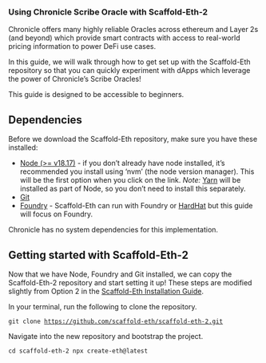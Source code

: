 ### Using Chronicle Scribe Oracle with Scaffold-Eth-2

Chronicle offers many highly reliable Oracles across ethereum and Layer 2s (and beyond) which provide smart contracts with access to real-world pricing information to power DeFi use cases.

In this guide, we will walk through how to get set up with the Scaffold-Eth repository so that you can quickly experiment with dApps which leverage the power of Chronicle’s Scribe Oracles!

This guide is designed to be accessible to beginners.

## <summary>Dependencies</summary>

Before we download the Scaffold-Eth repository, make sure you have these installed:

- [Node (>= v18.17)](https://nodejs.org/en/download/) - if you don’t already have node installed, it’s recommended you install using ‘nvm’ (the node version manager). This will be the first option when you click on the link. *Note:* [Yarn](https://yarnpkg.com/getting-started/install) will be installed as part of Node, so you don’t need to install this separately.
- [Git](https://git-scm.com/downloads)
- [Foundry](https://book.getfoundry.sh/getting-started/installation) - Scaffold-Eth can run with Foundry or [HardHat](https://hardhat.org/hardhat-runner/docs/getting-started) but this guide will focus on Foundry.

Chronicle has no system dependencies for this implementation.

## <summary>Getting started with Scaffold-Eth-2</summary>

Now that we have Node, Foundry and Git installed, we can copy the Scaffold-Eth-2 repository and start setting it up! These steps are modified slightly from Option 2 in the [Scaffold-Eth Installation Guide](https://docs.scaffoldeth.io/quick-start/installation).

In your terminal, run the following to clone the repository.

<code>git clone https://github.com/scaffold-eth/scaffold-eth-2.git</code>

Navigate into the new repository and bootstrap the project.

<code>cd scaffold-eth-2
npx create-eth@latest</code>

